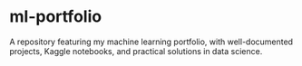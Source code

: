 # ml-portfolio
A repository featuring my machine learning portfolio, with well-documented projects, Kaggle notebooks, and practical solutions in data science.
